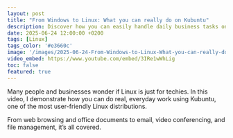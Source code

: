 ```yaml
---
layout: post
title: "From Windows to Linux: What you can really do on Kubuntu"
description: Discover how you can easily handle daily business tasks on Kubuntu Linux, from email and office work to video conferencing and file management. This video is perfect for Windows users and companies exploring Linux.
date: 2025-06-24 12:00:00 +0200
tags: [Linux]
tags_color: '#e3660c'
image: '/images/2025-06-24-From-Windows-to-Linux-What-you-can-really-do-on-Kubuntu/Preview.png'
video_embed: https://www.youtube.com/embed/3IRe1wWhLig
toc: false
featured: true
---
```


Many people and businesses wonder if Linux is just for techies. In this video, I demonstrate how you can do real, everyday work using Kubuntu, one of the most user-friendly Linux distributions.

From web browsing and office documents to email, video conferencing, and file management, it’s all covered.